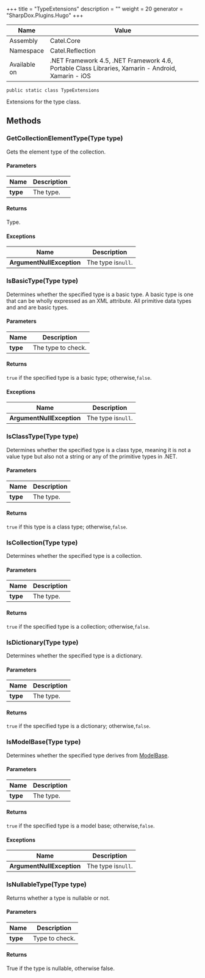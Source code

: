 

+++
title = "TypeExtensions" 
description = ""
weight = 20
generator = "SharpDox.Plugins.Hugo"
+++

Name|Value
---|---
Assembly|Catel.Core
Namespace|Catel.Reflection
Available on|.NET Framework 4.5, .NET Framework 4.6, Portable Class Libraries, Xamarin - Android, Xamarin - iOS

```
public static class TypeExtensions
```

Extensions for the type class.

## Methods

### GetCollectionElementType(Type type)

Gets the element type of the collection.

#### Parameters

Name|Description
---|---
**type**|The type.

#### Returns

Type.

#### Exceptions

Name|Description
---|---
**ArgumentNullException**|The type is`null`.

### IsBasicType(Type type)

Determines whether the specified type is a basic type. A basic type is one that can be wholly expressed as an XML attribute. All primitive data types and and are basic types.

#### Parameters

Name|Description
---|---
**type**|The type to check.

#### Returns

`true` if the specified type is a basic type; otherwise,`false`.

#### Exceptions

Name|Description
---|---
**ArgumentNullException**|The type is`null`.

### IsClassType(Type type)

Determines whether the specified type is a class type, meaning it is not a value type but also not a string or any of the primitive types in .NET.

#### Parameters

Name|Description
---|---
**type**|The type.

#### Returns

`true` if this type is a class type; otherwise,`false`.

### IsCollection(Type type)

Determines whether the specified type is a collection.

#### Parameters

Name|Description
---|---
**type**|The type.

#### Returns

`true` if the specified type is a collection; otherwise,`false`.

### IsDictionary(Type type)

Determines whether the specified type is a dictionary.

#### Parameters

Name|Description
---|---
**type**|The type.

#### Returns

`true` if the specified type is a dictionary; otherwise,`false`.

### IsModelBase(Type type)

Determines whether the specified type derives from [ModelBase](#).

#### Parameters

Name|Description
---|---
**type**|The type.

#### Returns

`true` if the specified type is a model base; otherwise,`false`.

#### Exceptions

Name|Description
---|---
**ArgumentNullException**|The type is`null`.

### IsNullableType(Type type)

Returns whether a type is nullable or not.

#### Parameters

Name|Description
---|---
**type**|Type to check.

#### Returns

True if the type is nullable, otherwise false.

